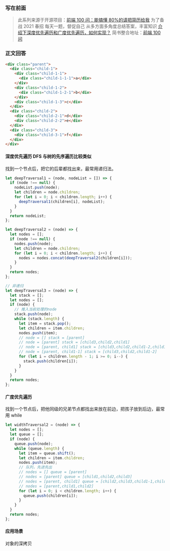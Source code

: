 ### 写在前面

> 此系列来源于开源项目：[前端 100 问：能搞懂 80%的请把简历给我](https://github.com/yygmind/blog/issues/43)
> 为了备战 2021 春招
> 每天一题，督促自己
> 从多方面多角度总结答案，丰富知识
> [介绍下深度优先遍历和广度优先遍历，如何实现？](https://github.com/Advanced-Frontend/Daily-Interview-Question/issues/9)
> 简书整合地址：[前端 100 问](https://www.jianshu.com/c/70e2e00df1b0)

### 正文回答

```html
<div class="parent">
  <div class="child-1">
    <div class="child-1-1">
      <div class="child-1-1-1">a</div>
    </div>
    <div class="child-1-2">
      <div class="child-1-2-1">b</div>
    </div>
    <div class="child-1-3">c</div>
  </div>
  <div class="child-2">
    <div class="child-2-1">d</div>
    <div class="child-2-2">e</div>
  </div>
  <div class="child-3">
    <div class="child-3-1">f</div>
  </div>
</div>
```

#### 深度优先遍历 DFS 与树的先序遍历比较类似

找到一个节点后，把它的后辈都找出来，最常用递归法。

```js
let deepTraversal1 = (node, nodeList = []) => {
  if (node !== null) {
    nodeList.push(node);
    let children = node.children;
    for (let i = 0; i < children.length; i++) {
      deepTraversal1(children[i], nodeList);
    }
  }
  return nodeList;
};

let deepTraversal2 = (node) => {
  let nodes = [];
  if (node !== null) {
    nodes.push(node);
    let children = node.children;
    for (let i = 0; i < children.length; i++) {
      nodes = nodes.concat(deepTraversal2(children[i]));
    }
  }
  return nodes;
};

// 非递归
let deepTraversal3 = (node) => {
  let stack = [];
  let nodes = [];
  if (node) {
    // 推入当前处理的node
    stack.push(node);
    while (stack.length) {
      let item = stack.pop();
      let children = item.children;
      nodes.push(item);
      // node = [] stack = [parent]
      // node = [parent] stack = [child3,child2,child1]
      // node = [parent, child1] stack = [child3,child2,child1-2,child1-1]
      // node = [parent, child1-1] stack = [child3,child2,child1-2]
      for (let i = children.length - 1; i >= 0; i--) {
        stack.push(children[i]);
      }
    }
  }
  return nodes;
};
```

#### 广度优先遍历

找到一个节点后，把他同级的兄弟节点都找出来放在前边，把孩子放到后边，最常用 while

```js
let widthTraversal2 = (node) => {
  let nodes = [];
  let queue = [];
  if (node) {
    queue.push(node);
    while (queue.length) {
      let item = queue.shift();
      let children = item.children;
      nodes.push(item);
      // 队列，先进先出
      // nodes = [] queue = [parent]
      // nodes = [parent] queue = [child1,child2,child3]
      // nodes = [parent, child1] queue = [child2,child3,child1-1,child1-2]
      // nodes = [parent,child1,child2]
      for (let i = 0; i < children.length; i++) {
        queue.push(children[i]);
      }
    }
  }
  return nodes;
};
```

#### 应用场景

对象的深拷贝
